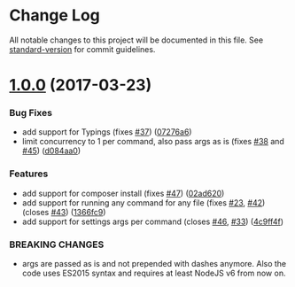# Change Log

All notable changes to this project will be documented in this file. See [standard-version](https://github.com/conventional-changelog/standard-version) for commit guidelines.

<a name="1.0.0"></a>
# [1.0.0](https://github.com/slushjs/gulp-install/compare/v0.6.0...v1.0.0) (2017-03-23)


### Bug Fixes

* add support for Typings (fixes [#37](https://github.com/slushjs/gulp-install/issues/37)) ([07276a6](https://github.com/slushjs/gulp-install/commit/07276a6))
* limit concurrency to 1 per command, also pass args as is (fixes [#38](https://github.com/slushjs/gulp-install/issues/38) and [#45](https://github.com/slushjs/gulp-install/issues/45)) ([d084aa0](https://github.com/slushjs/gulp-install/commit/d084aa0))


### Features

* add support for composer install (fixes [#47](https://github.com/slushjs/gulp-install/issues/47)) ([02ad620](https://github.com/slushjs/gulp-install/commit/02ad620))
* add support for running any command for any file (fixes [#23](https://github.com/slushjs/gulp-install/issues/23), [#42](https://github.com/slushjs/gulp-install/issues/42)) (closes [#43](https://github.com/slushjs/gulp-install/issues/43)) ([1366fc9](https://github.com/slushjs/gulp-install/commit/1366fc9))
* add support for settings args per command (closes [#46](https://github.com/slushjs/gulp-install/issues/46), [#33](https://github.com/slushjs/gulp-install/issues/33)) ([4c9ff4f](https://github.com/slushjs/gulp-install/commit/4c9ff4f))


### BREAKING CHANGES

* args are passed as is and not prepended with dashes anymore. Also the code uses ES2015 syntax and requires at least NodeJS v6 from now on.
